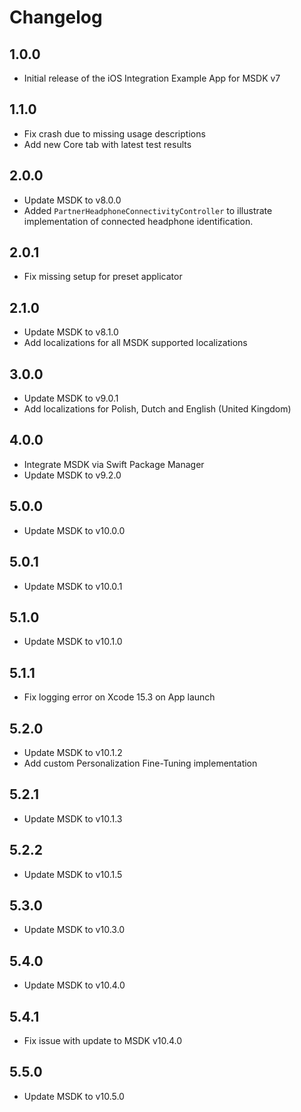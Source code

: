 # Changelog

## 1.0.0

- Initial release of the iOS Integration Example App for MSDK v7

## 1.1.0
- Fix crash due to missing usage descriptions
- Add new Core tab with latest test results

## 2.0.0
- Update MSDK to v8.0.0
- Added `PartnerHeadphoneConnectivityController` to illustrate implementation of connected headphone identification.

## 2.0.1
- Fix missing setup for preset applicator

## 2.1.0
- Update MSDK to v8.1.0
- Add localizations for all MSDK supported localizations

## 3.0.0
- Update MSDK to v9.0.1
- Add localizations for Polish, Dutch and English (United Kingdom)

## 4.0.0
- Integrate MSDK via Swift Package Manager
- Update MSDK to v9.2.0

## 5.0.0
- Update MSDK to v10.0.0

## 5.0.1
- Update MSDK to v10.0.1

## 5.1.0
- Update MSDK to v10.1.0

## 5.1.1
- Fix logging error on Xcode 15.3 on App launch

## 5.2.0
- Update MSDK to v10.1.2
- Add custom Personalization Fine-Tuning implementation

## 5.2.1
- Update MSDK to v10.1.3

## 5.2.2
- Update MSDK to v10.1.5

## 5.3.0
- Update MSDK to v10.3.0

## 5.4.0
- Update MSDK to v10.4.0

## 5.4.1
- Fix issue with update to MSDK v10.4.0

## 5.5.0
- Update MSDK to v10.5.0
